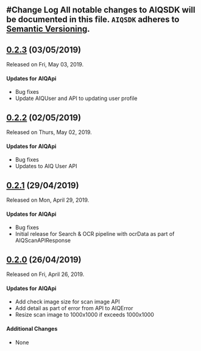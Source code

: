 #Change Log
All notable changes to AIQSDK will be documented in this file.
`AIQSDK` adheres to [Semantic Versioning](http://semver.org/).
---
## [0.2.3](https://github.com/aiqtech/aiqsdk-ios/releases/tag/0.2.3) (03/05/2019)
Released on Fri, May 03, 2019.

#### Updates for AIQApi
* Bug fixes
* Update AIQUser and API to updating user profile

## [0.2.2](https://github.com/aiqtech/aiqsdk-ios/releases/tag/0.2.2) (02/05/2019)
Released on Thurs, May 02, 2019.

#### Updates for AIQApi
* Bug fixes
* Updates to AIQ User API  

## [0.2.1](https://github.com/aiqtech/aiqsdk-ios/releases/tag/0.2.1) (29/04/2019)
Released on Mon, April 29, 2019.

#### Updates for AIQApi
* Bug fixes
* Initial release for Search & OCR pipeline with ocrData as part of AIQScanAPIResponse 

## [0.2.0](https://github.com/aiqtech/aiqsdk-ios/releases/tag/0.2.0) (26/04/2019)
Released on Fri, April 26, 2019.

#### Updates for AIQApi
* Add check image size for scan image API
* Add detail as part of error from API to AIQError
* Resize scan image to 1000x1000 if exceeds 1000x1000

#### Additional Changes
* None